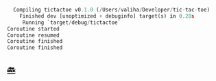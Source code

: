 ```python
  Compiling tictactoe v0.1.0 (/Users/valiha/Developer/tic-tac-toe)
    Finished dev [unoptimized + debuginfo] target(s) in 0.28s
     Running `target/debug/tictactoe`
Coroutine started
Coroutine resumed
Coroutine finished
Coroutine finished
```

## [:back:](../#two-coroutine)
